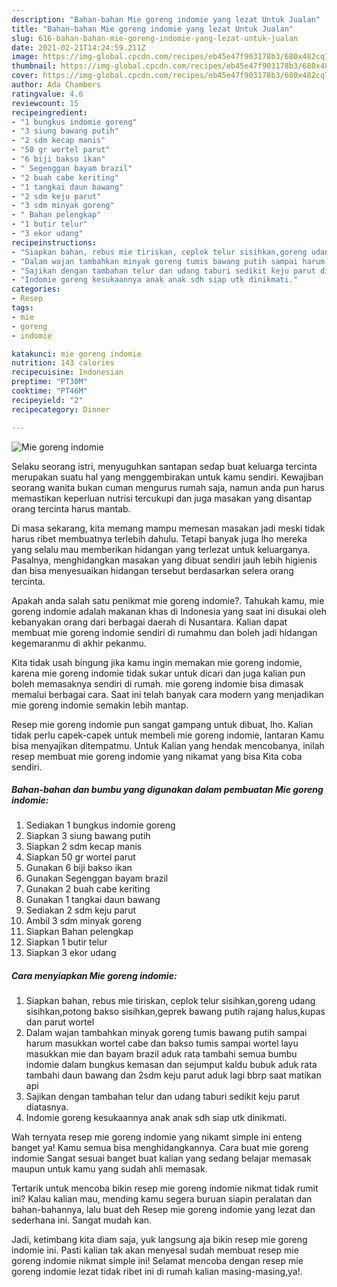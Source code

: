 ```yaml
---
description: "Bahan-bahan Mie goreng indomie yang lezat Untuk Jualan"
title: "Bahan-bahan Mie goreng indomie yang lezat Untuk Jualan"
slug: 616-bahan-bahan-mie-goreng-indomie-yang-lezat-untuk-jualan
date: 2021-02-21T14:24:59.211Z
image: https://img-global.cpcdn.com/recipes/eb45e47f903178b3/680x482cq70/mie-goreng-indomie-foto-resep-utama.jpg
thumbnail: https://img-global.cpcdn.com/recipes/eb45e47f903178b3/680x482cq70/mie-goreng-indomie-foto-resep-utama.jpg
cover: https://img-global.cpcdn.com/recipes/eb45e47f903178b3/680x482cq70/mie-goreng-indomie-foto-resep-utama.jpg
author: Ada Chambers
ratingvalue: 4.6
reviewcount: 15
recipeingredient:
- "1 bungkus indomie goreng"
- "3 siung bawang putih"
- "2 sdm kecap manis"
- "50 gr wortel parut"
- "6 biji bakso ikan"
- " Segenggan bayam brazil"
- "2 buah cabe keriting"
- "1 tangkai daun bawang"
- "2 sdm keju parut"
- "3 sdm minyak goreng"
- " Bahan pelengkap"
- "1 butir telur"
- "3 ekor udang"
recipeinstructions:
- "Siapkan bahan, rebus mie tiriskan, ceplok telur sisihkan,goreng udang sisihkan,potong bakso sisihkan,geprek bawang putih rajang halus,kupas dan parut wortel"
- "Dalam wajan tambahkan minyak goreng tumis bawang putih sampai harum masukkan wortel cabe dan bakso tumis sampai wortel layu masukkan mie dan bayam brazil aduk rata tambahi semua bumbu indomie dalam bungkus kemasan dan sejumput kaldu bubuk aduk rata tambahi daun bawang dan 2sdm keju parut aduk lagi bbrp saat matikan api"
- "Sajikan dengan tambahan telur dan udang taburi sedikit keju parut diatasnya."
- "Indomie goreng kesukaannya anak anak sdh siap utk dinikmati."
categories:
- Resep
tags:
- mie
- goreng
- indomie

katakunci: mie goreng indomie 
nutrition: 143 calories
recipecuisine: Indonesian
preptime: "PT30M"
cooktime: "PT46M"
recipeyield: "2"
recipecategory: Dinner

---
```



![Mie goreng indomie](https://img-global.cpcdn.com/recipes/eb45e47f903178b3/680x482cq70/mie-goreng-indomie-foto-resep-utama.jpg)

Selaku seorang istri, menyuguhkan santapan sedap buat keluarga tercinta merupakan suatu hal yang menggembirakan untuk kamu sendiri. Kewajiban seorang  wanita bukan cuman mengurus rumah saja, namun anda pun harus memastikan keperluan nutrisi tercukupi dan juga masakan yang disantap orang tercinta harus mantab.

Di masa  sekarang, kita memang mampu memesan masakan jadi meski tidak harus ribet membuatnya terlebih dahulu. Tetapi banyak juga lho mereka yang selalu mau memberikan hidangan yang terlezat untuk keluarganya. Pasalnya, menghidangkan masakan yang dibuat sendiri jauh lebih higienis dan bisa menyesuaikan hidangan tersebut berdasarkan selera orang tercinta. 



Apakah anda salah satu penikmat mie goreng indomie?. Tahukah kamu, mie goreng indomie adalah makanan khas di Indonesia yang saat ini disukai oleh kebanyakan orang dari berbagai daerah di Nusantara. Kalian dapat membuat mie goreng indomie sendiri di rumahmu dan boleh jadi hidangan kegemaranmu di akhir pekanmu.

Kita tidak usah bingung jika kamu ingin memakan mie goreng indomie, karena mie goreng indomie tidak sukar untuk dicari dan juga kalian pun boleh memasaknya sendiri di rumah. mie goreng indomie bisa dimasak memalui berbagai cara. Saat ini telah banyak cara modern yang menjadikan mie goreng indomie semakin lebih mantap.

Resep mie goreng indomie pun sangat gampang untuk dibuat, lho. Kalian tidak perlu capek-capek untuk membeli mie goreng indomie, lantaran Kamu bisa menyajikan ditempatmu. Untuk Kalian yang hendak mencobanya, inilah resep membuat mie goreng indomie yang nikamat yang bisa Kita coba sendiri.

<!--inarticleads1-->

##### Bahan-bahan dan bumbu yang digunakan dalam pembuatan Mie goreng indomie:

1. Sediakan 1 bungkus indomie goreng
1. Siapkan 3 siung bawang putih
1. Siapkan 2 sdm kecap manis
1. Siapkan 50 gr wortel parut
1. Gunakan 6 biji bakso ikan
1. Gunakan  Segenggan bayam brazil
1. Gunakan 2 buah cabe keriting
1. Gunakan 1 tangkai daun bawang
1. Sediakan 2 sdm keju parut
1. Ambil 3 sdm minyak goreng
1. Siapkan  Bahan pelengkap
1. Siapkan 1 butir telur
1. Siapkan 3 ekor udang




<!--inarticleads2-->

##### Cara menyiapkan Mie goreng indomie:

1. Siapkan bahan, rebus mie tiriskan, ceplok telur sisihkan,goreng udang sisihkan,potong bakso sisihkan,geprek bawang putih rajang halus,kupas dan parut wortel
1. Dalam wajan tambahkan minyak goreng tumis bawang putih sampai harum masukkan wortel cabe dan bakso tumis sampai wortel layu masukkan mie dan bayam brazil aduk rata tambahi semua bumbu indomie dalam bungkus kemasan dan sejumput kaldu bubuk aduk rata tambahi daun bawang dan 2sdm keju parut aduk lagi bbrp saat matikan api
1. Sajikan dengan tambahan telur dan udang taburi sedikit keju parut diatasnya.
1. Indomie goreng kesukaannya anak anak sdh siap utk dinikmati.




Wah ternyata resep mie goreng indomie yang nikamt simple ini enteng banget ya! Kamu semua bisa menghidangkannya. Cara buat mie goreng indomie Sangat sesuai banget buat kalian yang sedang belajar memasak maupun untuk kamu yang sudah ahli memasak.

Tertarik untuk mencoba bikin resep mie goreng indomie nikmat tidak rumit ini? Kalau kalian mau, mending kamu segera buruan siapin peralatan dan bahan-bahannya, lalu buat deh Resep mie goreng indomie yang lezat dan sederhana ini. Sangat mudah kan. 

Jadi, ketimbang kita diam saja, yuk langsung aja bikin resep mie goreng indomie ini. Pasti kalian tak akan menyesal sudah membuat resep mie goreng indomie nikmat simple ini! Selamat mencoba dengan resep mie goreng indomie lezat tidak ribet ini di rumah kalian masing-masing,ya!.

